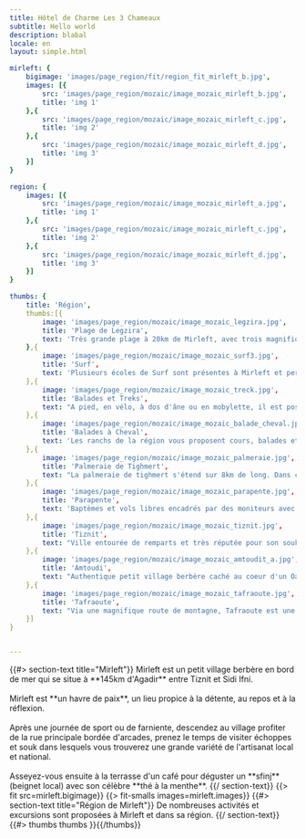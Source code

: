 ```yaml
---
title: Hôtel de Charme Les 3 Chameaux
subtitle: Hello world
description: blabal
locale: en
layout: simple.html

mirleft: {
    bigimage: 'images/page_region/fit/region_fit_mirleft_b.jpg',
    images: [{
        src: 'images/page_region/mozaic/image_mozaic_mirleft_b.jpg',
        title: 'img 1'
    },{
        src: 'images/page_region/mozaic/image_mozaic_mirleft_c.jpg',
        title: 'img 2'
    },{
        src: 'images/page_region/mozaic/image_mozaic_mirleft_d.jpg',
        title: 'img 3'
    }]
}

region: {
    images: [{
        src: 'images/page_region/mozaic/image_mozaic_mirleft_a.jpg',
        title: 'img 1'
    },{
        src: 'images/page_region/mozaic/image_mozaic_mirleft_c.jpg',
        title: 'img 2'
    },{
        src: 'images/page_region/mozaic/image_mozaic_mirleft_d.jpg',
        title: 'img 3'
    }]
}

thumbs: {
    title: 'Région',
    thumbs:[{
        image: 'images/page_region/mozaic/image_mozaic_legzira.jpg',
        title: 'Plage de Legzira',
        text: 'Très grande plage à 20km de Mirleft, avec trois magnifiques arches naturelles taillées dans les falaises sous lesquelles il est possible de se promener à marée basse.'
    },{
        image: 'images/page_region/mozaic/image_mozaic_surf3.jpg',
        title: 'Surf',
        text: 'Plusieurs écoles de Surf sont présentes à Mirleft et permettent de découvrir les très belles plages des alentours et les meilleurs spots de Surf ou Bodyboard.'
    },{
        image: 'images/page_region/mozaic/image_mozaic_treck.jpg',
        title: 'Balades et Treks',
        text: "A pied, en vélo, à dos d'âne ou en mobylette, il est possible de découvrir l'arrière-pays à votre rythme et d'aller à la rencontre des habitants."
    },{
        image: 'images/page_region/mozaic/image_mozaic_balade_cheval.jpg',
        title: 'Balades à Cheval',
        text: 'Les ranchs de la région vous proposent cours, balades et randonnées entre mer, montagne et désert.'
    },{
        image: 'images/page_region/mozaic/image_mozaic_palmeraie.jpg',
        title: 'Palmeraie de Tighmert',
        text: "La palmeraie de tighmert s'étend sur 8km de long. Dans ce très joli Oasis, Abdou vous accueillera dans son musée de la mémoire Nomade et Berbère et vous fera découvrir les objets de la vie nomade et les merveilles de sa région, authentiques et preservés."
    },{
        image: 'images/page_region/mozaic/image_mozaic_parapente.jpg',
        title: 'Parapente',
        text: 'Baptèmes et vols libres encadrés par des moniteurs avec une vue au décollage unique face à la mer.'
    },{
        image: 'images/page_region/mozaic/image_mozaic_tiznit.jpg',
        title: 'Tiznit',
        text: "Ville entourée de remparts et très réputée pour son souk de bijoux dans lequel vous découvrirez l'étendue du savoir faire local pour le travail de l'Argent."
    },{
        image: 'images/page_region/mozaic/image_mozaic_amtoudit_a.jpg',
        title: 'Amtoudi',
        text: "Authentique petit village berbère caché au coeur d'un Oasis. Vous pourrez y découvrir plusieurs Agadirs et un panorama à couper le souffle. Déambuler dans l'oasis sauvage et même vous baigner dans les eaux naturelles des canyons."
    },{
        image: 'images/page_region/mozaic/image_mozaic_tafraoute.jpg',
        title: 'Tafraoute',
        text: "Via une magnifique route de montagne, Tafraoute est une petite ville bâtie sur des roches rouges et ocres. La route jusqu'à Tafraoute est très belle : certains cols, jusqu'à 1100m d'altitude, vous permetront d'admirer un panorama magnifique sur les montagnes environnantes."
    }]
}


---
```


<a name="mirleft" class="anchor-offset"/>
{{#> section-text title="Mirleft"}}
Mirleft est un petit village berbère en bord de mer qui se situe à **145km d'Agadir** entre Tiznit et Sidi Ifni.
<br><br>
Mirleft est **un havre de paix**, un lieu propice à la détente, au repos et à la réflexion.
<br><br>
Après une journée de sport ou de farniente, descendez au village profiter de la rue principale bordée d'arcades, prenez le temps de visiter échoppes et souk dans lesquels vous trouverez une grande variété de l'artisanat local et national.
<br><br>
Asseyez-vous ensuite à la terrasse d'un café pour déguster un **sfinj** (beignet local) avec son célèbre **thé à la menthe**.
{{/ section-text}}
{{> fit src=mirleft.bigimage}}
{{> fit-smalls images=mirleft.images}}



<a name="region" class="anchor-offset"/>
{{#> section-text title="Région de Mirleft"}}
De nombreuses activités et excursions sont proposées à Mirleft et dans sa région.
{{/ section-text}}
{{#> thumbs thumbs }}{{/thumbs}}
